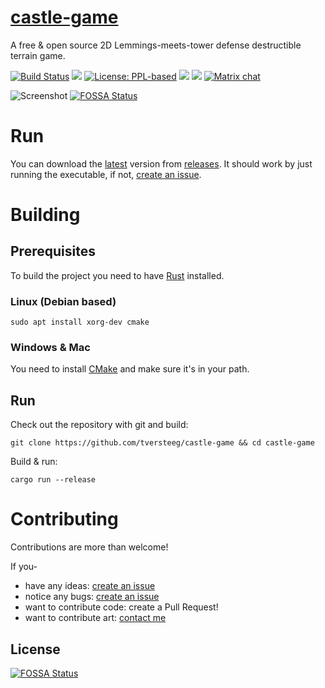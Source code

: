 # [castle-game](https://tversteeg.itch.io/castle-game)
A free & open source 2D Lemmings-meets-tower defense destructible terrain game.

[![Build Status](https://travis-ci.org/tversteeg/castle-game.svg?branch=master)](https://travis-ci.org/tversteeg/castle-game) [![](https://img.shields.io/crates/v/castle-game.svg)](https://crates.io/crates/castle-game) [![License: PPL-based](https://img.shields.io/badge/license-PPL--based-blue.svg)](https://raddle.me/f/freeAsInFreedom/23802/first-draft-of-a-ppl-based-copyfarleft-license-suitable-for) [![](https://img.shields.io/crates/d/castle-game.svg)](#downloads) [![](https://tokei.rs/b1/github/tversteeg/castle-game)](https://github.com/Aaronepower/tokei) [![Matrix chat](https://img.shields.io/badge/chat-Riot.im-blue.svg)](https://riot.im/app/#/room/#castle-game:matrix.org)

![Screenshot](img/screengrab.gif?raw=true)
[![FOSSA Status](https://app.fossa.io/api/projects/git%2Bgithub.com%2Ftversteeg%2Fcastle-game.svg?type=shield)](https://app.fossa.io/projects/git%2Bgithub.com%2Ftversteeg%2Fcastle-game?ref=badge_shield)

# Run

You can download the [latest](https://github.com/tversteeg/castle-game/releases/latest) version from [releases](https://github.com/tversteeg/castle-game/releases). It should work by just running the executable, if not, [create an issue](https://github.com/tversteeg/castle-game/issues/new).

# Building

## Prerequisites

To build the project you need to have [Rust](https://www.rustup.rs/) installed.

### Linux (Debian based)

    sudo apt install xorg-dev cmake

### Windows & Mac

You need to install [CMake](https://cmake.org/) and make sure it's in your path.

## Run

Check out the repository with git and build:

    git clone https://github.com/tversteeg/castle-game && cd castle-game
    
Build & run:
    
    cargo run --release

# Contributing

Contributions are more than welcome!

If you-

- have any ideas: [create an issue](https://github.com/tversteeg/castle-game/issues/new)
- notice any bugs: [create an issue](https://github.com/tversteeg/castle-game/issues/new)
- want to contribute code: create a Pull Request!
- want to contribute art: [contact me](mailto:thomasversteeg@gmx.com)


## License
[![FOSSA Status](https://app.fossa.io/api/projects/git%2Bgithub.com%2Ftversteeg%2Fcastle-game.svg?type=large)](https://app.fossa.io/projects/git%2Bgithub.com%2Ftversteeg%2Fcastle-game?ref=badge_large)